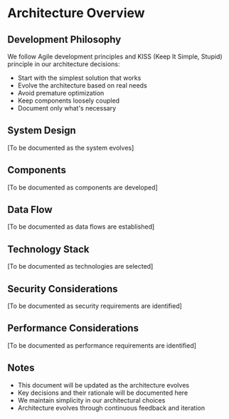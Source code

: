 # Architecture Overview

## Development Philosophy
We follow Agile development principles and KISS (Keep It Simple, Stupid) principle in our architecture decisions:
- Start with the simplest solution that works
- Evolve the architecture based on real needs
- Avoid premature optimization
- Keep components loosely coupled
- Document only what's necessary

## System Design
[To be documented as the system evolves]

## Components
[To be documented as components are developed]

## Data Flow
[To be documented as data flows are established]

## Technology Stack
[To be documented as technologies are selected]

## Security Considerations
[To be documented as security requirements are identified]

## Performance Considerations
[To be documented as performance requirements are identified]

## Notes
- This document will be updated as the architecture evolves
- Key decisions and their rationale will be documented here
- We maintain simplicity in our architectural choices
- Architecture evolves through continuous feedback and iteration 